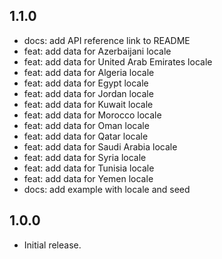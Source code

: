 ## 1.1.0

- docs: add API reference link to README
- feat: add data for Azerbaijani locale
- feat: add data for United Arab Emirates locale
- feat: add data for Algeria locale
- feat: add data for Egypt locale
- feat: add data for Jordan locale
- feat: add data for Kuwait locale
- feat: add data for Morocco locale
- feat: add data for Oman locale
- feat: add data for Qatar locale
- feat: add data for Saudi Arabia locale
- feat: add data for Syria locale
- feat: add data for Tunisia locale
- feat: add data for Yemen locale
- docs: add example with locale and seed

## 1.0.0

- Initial release.
